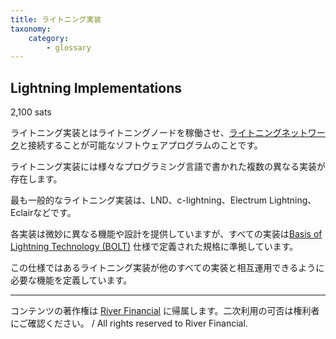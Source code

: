 ```yaml
---
title: ライトニング実装
taxonomy:
    category:
        - glossary
---
```


## Lightning Implementations
2,100 sats

ライトニング実装とはライトニングノードを稼働させ、[ライトニングネットワーク](https://lostinbitcoin.sakuraweb.com/glossary/lightning_network/)と接続することが可能なソフトウェアプログラムのことです。

ライトニング実装には様々なプログラミング言語で書かれた複数の異なる実装が存在します。

最も一般的なライトニング実装は、LND、c-lightning、Electrum Lightning、Eclairなどです。

各実装は微妙に異なる機能や設計を提供していますが、すべての実装は[Basis of Lightning Technology (BOLT)](https://lostinbitcoin.sakuraweb.com/glossary/bolt/) 仕様で定義された規格に準拠しています。

この仕様ではあるライトニング実装が他のすべての実装と相互運用できるように必要な機能を定義しています。

---
コンテンツの著作権は [River Financial](https://river.com/) に帰属します。二次利用の可否は権利者にご確認ください。 / All rights reserved to River Financial.
